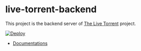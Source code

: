 # live-torrent-backend

This project is the backend server of [The Live Torrent](https://github.com/Davenchy/live-torrent) project.

[![Deploy](https://www.herokucdn.com/deploy/button.svg)](https://heroku.com/deploy?template=https://github.com/Davenchy/live-torrent-backend)

- [Documentations](https://github.com/Davenchy/live-torrent-backend/wiki)
